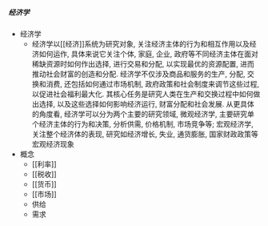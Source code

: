 ##### 经济学
- 经济学
	- 经济学以[[经济]]系统为研究对象, 关注经济主体的行为和相互作用以及经济如何运作, 具体来说它关注个体, 家庭, 企业, 政府等不同经济主体在面对稀缺资源时如何作出选择, 进行交易和分配, 以实现最优的资源配置, 进而推动社会财富的创造和分配. 经济学不仅涉及商品和服务的生产, 分配, 交换和消费, 还包括如何通过市场机制, 政府政策和社会制度来调节这些过程, 以促进社会福利最大化. 其核心任务是研究人类在生产和交换过程中如何做出选择, 以及这些选择如何影响经济运行, 财富分配和社会发展. 从更具体的角度看, 经济学可以分为两个主要的研究领域, 微观经济学, 主要研究单个经济主体的行为和决策, 分析供需, 价格机制, 市场竞争等; 宏观经济学, 关注整个经济体的表现, 研究如经济增长, 失业, 通货膨胀, 国家财政政策等宏观经济现象
- 概念
	- [[利率]]
	- [[税收]]
	- [[货币]]
	- [[市场]]
	- 供给
	- 需求




